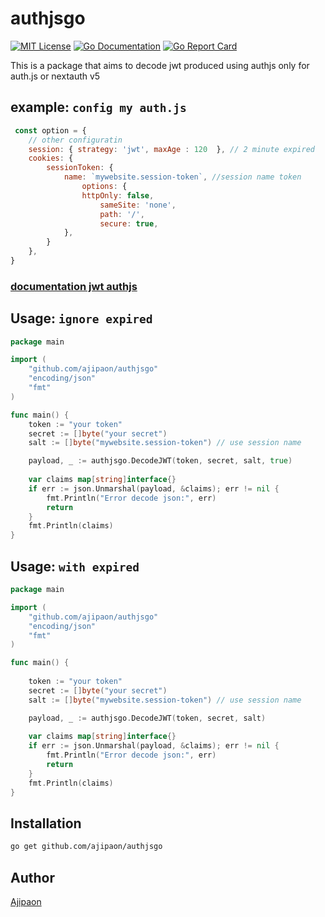 # authjsgo


[![MIT License](http://img.shields.io/badge/license-MIT-blue.svg?style=flat-square)][license]
[![Go Documentation](http://img.shields.io/badge/go-documentation-blue.svg?style=flat-square)][godocs]
[![Go Report Card](https://goreportcard.com/badge/github.com/ajipaon/authjsgo)][goreportcard]

[license]: https://github.com/ajipaon/authjsgo/blob/master/LICENSE
[godocs]: https://godoc.org/github.com/ajipaon/authjsgo
[goreportcard]: https://goreportcard.com/report/github.com/ajipaon/authjsgo

This is a package that aims to decode jwt produced using authjs
only for auth.js or nextauth v5

## example: `config my auth.js`
```js
 const option = {
    // other configuratin
    session: { strategy: 'jwt', maxAge : 120  }, // 2 minute expired
    cookies: {
        sessionToken: {
            name: `mywebsite.session-token`, //session name token
                options: {
                httpOnly: false,
                    sameSite: 'none',
                    path: '/',
                    secure: true,
            },
        }
    },
}
```

### [documentation jwt authjs](https://authjs.dev/reference/core/jwt)

## Usage: `ignore expired`

```go
package main

import (
	"github.com/ajipaon/authjsgo"
	"encoding/json"
	"fmt"
)

func main() {
	token := "your token"
	secret := []byte("your secret")
	salt := []byte("mywebsite.session-token") // use session name

	payload, _ := authjsgo.DecodeJWT(token, secret, salt, true)
	
	var claims map[string]interface{}
	if err := json.Unmarshal(payload, &claims); err != nil {
		fmt.Println("Error decode json:", err)
		return
	}
	fmt.Println(claims)
}
```

## Usage: `with expired`

```go
package main

import (
	"github.com/ajipaon/authjsgo"
	"encoding/json"
	"fmt"
)

func main() {
	
	token := "your token"
	secret := []byte("your secret")
	salt := []byte("mywebsite.session-token") // use session name

	payload, _ := authjsgo.DecodeJWT(token, secret, salt)
	
	var claims map[string]interface{}
	if err := json.Unmarshal(payload, &claims); err != nil {
		fmt.Println("Error decode json:", err)
		return
	}
	fmt.Println(claims)
}
```

## Installation

```sh
go get github.com/ajipaon/authjsgo
```
## Author

[Ajipaon](https://github.com/ajipaon)